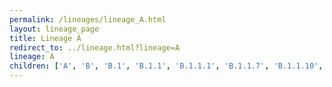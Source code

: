 ```yaml
---
permalink: /lineages/lineage_A.html
layout: lineage_page
title: Lineage A
redirect_to: ../lineage.html?lineage=A
lineage: A
children: ['A', 'B', 'B.1', 'B.1.1', 'B.1.1.1', 'B.1.1.7', 'B.1.1.10', 'B.1.1.25', 'B.1.1.28', 'B.1.1.33', 'B.1.1.47', 'B.1.1.50', 'B.1.1.70', 'B.1.1.83', 'B.1.1.117', 'B.1.1.161', 'B.1.1.201', 'B.1.1.216', 'B.1.1.222', 'B.1.1.228', 'B.1.1.254', 'B.1.1.306', 'B.1.1.317', 'B.1.1.318', 'B.1.1.354', 'B.1.1.363', 'B.1.1.409', 'B.1.1.411', 'B.1.1.448', 'B.1.1.486', 'B.1.1.519', 'B.1.1.528', 'B.1.2', 'B.1.9', 'B.1.22', 'B.1.36', 'B.1.36.16', 'B.1.36.19', 'B.1.36.29', 'B.1.110.3', 'B.1.111', 'B.1.149', 'B.1.160', 'B.1.177', 'B.1.177.15', 'B.1.177.23', 'B.1.177.33', 'B.1.177.43', 'B.1.177.60', 'B.1.177.77', 'B.1.177.86', 'B.1.214.3', 'B.1.214.4', 'B.1.221', 'B.1.221.3', 'B.1.234', 'B.1.240', 'B.1.241', 'B.1.243', 'B.1.258', 'B.1.258.3', 'B.1.258.17', 'B.1.260', 'B.1.351', 'B.1.351.5', 'B.1.367', 'B.1.378', 'B.1.380', 'B.1.396', 'B.1.411', 'B.1.416', 'B.1.425', 'B.1.427', 'B.1.428.2', 'B.1.429', 'B.1.433', 'B.1.438.1', 'B.1.456', 'B.1.466.2', 'B.1.470', 'B.1.499', 'B.1.517', 'B.1.525', 'B.1.526', 'B.1.558', 'B.1.567', 'B.1.575', 'B.1.575.1', 'B.1.577', 'B.1.588', 'B.1.595', 'B.1.609', 'B.1.617.1', 'B.1.617.2', 'B.1.617.3', 'B.1.621', 'B.1.621.1', 'B.1.621.2', 'B.1.623', 'B.1.625', 'B.1.630', 'B.1.637.1', 'B.1.639', 'B.1.640.1', 'B.1.640.2', 'B.1.641']
---
```

